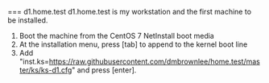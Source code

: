 === d1.home.test
d1.home.test is my workstation and the first machine to be installed.

1. Boot the machine from the CentOS 7 NetInstall boot media
2. At the installation menu, press [tab] to append to the kernel boot line
3. Add "inst.ks=https://raw.githubusercontent.com/dmbrownlee/home.test/master/ks/ks-d1.cfg" and press [enter].

